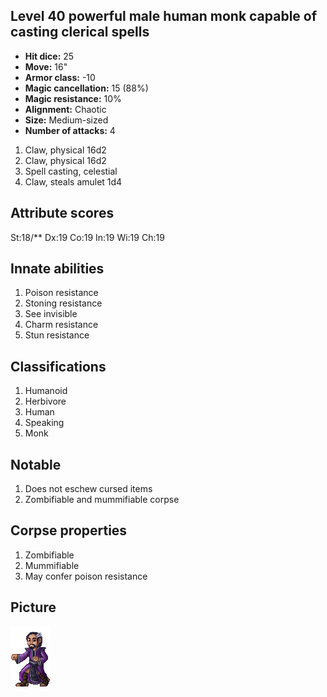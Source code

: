 ## Level 40 powerful male human monk capable of casting clerical spells

- **Hit dice:** 25
- **Move:** 16"
- **Armor class:** -10
- **Magic cancellation:** 15 (88%)
- **Magic resistance:** 10%
- **Alignment:** Chaotic
- **Size:** Medium-sized
- **Number of attacks:** 4
1. Claw, physical 16d2
2. Claw, physical 16d2
3. Spell casting, celestial
4. Claw, steals amulet 1d4

## Attribute scores

St:18/** Dx:19 Co:19 In:19 Wi:19 Ch:19

## Innate abilities

1. Poison resistance
2. Stoning resistance
3. See invisible
4. Charm resistance
5. Stun resistance

## Classifications

1. Humanoid
2. Herbivore
3. Human
4. Speaking
5. Monk

## Notable

1. Does not eschew cursed items
2. Zombifiable and mummifiable corpse

## Corpse properties

1. Zombifiable
2. Mummifiable
3. May confer poison resistance

## Picture

![Master Kaen](https://github.com/hyvanmielenpelit/GnollHackTileSet/blob/main/Monsters/master_kaen/master_kaen.png)
